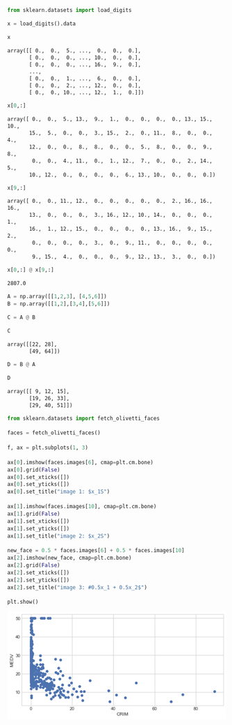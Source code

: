 ```python
from sklearn.datasets import load_digits
```


```python
x = load_digits().data
```


```python
x
```




    array([[ 0.,  0.,  5., ...,  0.,  0.,  0.],
           [ 0.,  0.,  0., ..., 10.,  0.,  0.],
           [ 0.,  0.,  0., ..., 16.,  9.,  0.],
           ...,
           [ 0.,  0.,  1., ...,  6.,  0.,  0.],
           [ 0.,  0.,  2., ..., 12.,  0.,  0.],
           [ 0.,  0., 10., ..., 12.,  1.,  0.]])




```python
x[0,:]
```




    array([ 0.,  0.,  5., 13.,  9.,  1.,  0.,  0.,  0.,  0., 13., 15., 10.,
           15.,  5.,  0.,  0.,  3., 15.,  2.,  0., 11.,  8.,  0.,  0.,  4.,
           12.,  0.,  0.,  8.,  8.,  0.,  0.,  5.,  8.,  0.,  0.,  9.,  8.,
            0.,  0.,  4., 11.,  0.,  1., 12.,  7.,  0.,  0.,  2., 14.,  5.,
           10., 12.,  0.,  0.,  0.,  0.,  6., 13., 10.,  0.,  0.,  0.])




```python
x[9,:]
```




    array([ 0.,  0., 11., 12.,  0.,  0.,  0.,  0.,  0.,  2., 16., 16., 16.,
           13.,  0.,  0.,  0.,  3., 16., 12., 10., 14.,  0.,  0.,  0.,  1.,
           16.,  1., 12., 15.,  0.,  0.,  0.,  0., 13., 16.,  9., 15.,  2.,
            0.,  0.,  0.,  0.,  3.,  0.,  9., 11.,  0.,  0.,  0.,  0.,  0.,
            9., 15.,  4.,  0.,  0.,  0.,  9., 12., 13.,  3.,  0.,  0.])




```python
x[0,:] @ x[9,:]
```




    2807.0




```python
A = np.array([[1,2,3], [4,5,6]])
B = np.array([[1,2],[3,4],[5,6]])
```


```python
C = A @ B
```


```python
C
```




    array([[22, 28],
           [49, 64]])




```python
D = B @ A
```


```python
D
```




    array([[ 9, 12, 15],
           [19, 26, 33],
           [29, 40, 51]])




```python
from sklearn.datasets import fetch_olivetti_faces

faces = fetch_olivetti_faces()

f, ax = plt.subplots(1, 3)

ax[0].imshow(faces.images[6], cmap=plt.cm.bone)
ax[0].grid(False)
ax[0].set_xticks([])
ax[0].set_yticks([])
ax[0].set_title("image 1: $x_1S")

ax[1].imshow(faces.images[10], cmap=plt.cm.bone)
ax[1].grid(False)
ax[1].set_xticks([])
ax[1].set_yticks([])
ax[1].set_title("image 2: $x_2S")

new_face = 0.5 * faces.images[6] + 0.5 * faces.images[10]
ax[2].imshow(new_face, cmap=plt.cm.bone)
ax[2].grid(False)
ax[2].set_xticks([])
ax[2].set_yticks([])
ax[2].set_title("image 3: #0.5x_1 + 0.5x_2$")

plt.show()

```


    
![png](output_11_0.png)
    



```python

```
